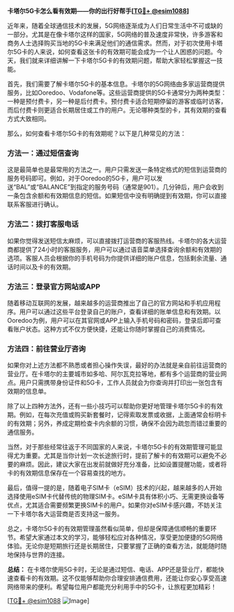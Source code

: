 **卡塔尔5G卡怎么看有效期——你的出行好帮手[[TG💪+ @esim1088](https://t.me/s/esim1088)]**

近年来，随着全球通信技术的发展，5G网络逐渐成为人们日常生活中不可或缺的一部分。尤其是在像卡塔尔这样的国家，5G网络的普及速度非常快，许多游客和商务人士选择购买当地的5G卡来满足他们的通信需求。然而，对于初次使用卡塔尔5G卡的人来说，如何查看这张卡的有效期可能会成为一个让人困惑的问题。今天，我们就来详细讲解一下卡塔尔5G卡的有效期问题，帮助大家轻松掌握这一技能。

首先，我们需要了解卡塔尔5G卡的基本信息。卡塔尔的5G网络由多家运营商提供服务，比如Ooredoo、Vodafone等。这些运营商提供的5G卡通常分为两种类型：一种是预付费卡，另一种是后付费卡。预付费卡适合短期停留的游客或临时访客，而后付费卡则更适合长期居住或工作的用户。无论哪种类型的卡，其有效期的查看方式大致相同。

那么，如何查看卡塔尔5G卡的有效期呢？以下是几种常见的方法：

### 方法一：通过短信查询

这是最简单也是最常用的方法之一。用户只需发送一条特定格式的短信到运营商的服务号码即可。例如，对于Ooredoo的5G卡，用户可以发送“BAL”或“BALANCE”到指定的服务号码（通常是901）。几分钟后，用户会收到一条包含余额和有效期信息的短信。如果短信中没有明确提到有效期，你可以直接联系客服进行确认。

### 方法二：拨打客服电话

如果你觉得发送短信太麻烦，可以直接拨打运营商的客服热线。卡塔尔的各大运营商都提供了24小时的客服服务，用户可以通过语音菜单选择查询余额和有效期的选项。客服人员会根据你的手机号码为你提供详细的账户信息，包括剩余流量、通话时间以及卡的有效期。

### 方法三：登录官方网站或APP

随着移动互联网的发展，越来越多的运营商推出了自己的官方网站和手机应用程序。用户可以通过这些平台登录自己的账户，查看详细的账单信息和有效期。以Ooredoo为例，用户可以在其官网或APP上输入手机号码和密码，登录后即可查看账户状态。这种方式不仅方便快捷，还能让你随时掌握自己的消费情况。

### 方法四：前往营业厅咨询

如果你对上述方法都不熟悉或者担心操作失误，最好的办法就是亲自前往运营商的营业厅。在卡塔尔的主要城市如多哈、阿尔瓦克拉等地，都有多个运营商的营业网点。用户只需携带身份证件和5G卡，工作人员就会为你查询并打印出一张包含有效期的信息单。

除了以上四种方法外，还有一些小技巧可以帮助你更好地管理卡塔尔5G卡的有效期。例如，在每次充值或购买新套餐时，记得索取发票或收据，上面通常会标明卡的有效期；另外，养成定期检查卡内余额的习惯，确保不会因为疏忽而错过重要的通信服务。

当然，对于那些经常往返于不同国家的人来说，卡塔尔5G卡的有效期管理可能显得尤为重要。尤其是当你计划一次长途旅行时，提前了解卡的有效期可以避免不必要的麻烦。因此，建议大家在出发前就做好充分准备，比如设置提醒功能，或者将卡的有效期信息保存在一个容易查找的地方。

最后，值得一提的是，随着电子SIM卡（eSIM）技术的兴起，越来越多的人开始选择使用eSIM卡代替传统的物理SIM卡。eSIM卡具有体积小巧、无需更换设备等优点，尤其适合需要频繁更换SIM卡的用户。如果你对eSIM卡感兴趣，不妨关注一下卡塔尔各大运营商是否支持这一服务。

总之，卡塔尔5G卡的有效期管理虽然看似简单，但却是保障通信顺畅的重要环节。希望大家通过本文的学习，能够轻松应对各种情况，享受更加便捷的5G网络体验。无论你是短期旅行还是长期居住，只要掌握了正确的查看方法，就能随时随地保持与世界的连接。

**总结：** 在卡塔尔使用5G卡时，无论是通过短信、电话、APP还是营业厅，都能快速查看卡的有效期。这不仅能够帮助你合理安排通信费用，还能让你安心享受高速网络带来的便利。希望每位用户都能充分利用手中的5G卡，让旅程更加精彩！

[[TG💪+ @esim1088](https://t.me/s/esim1088) ![Image](https://i.postimg.cc/4NQfJmqS/Snipaste-2025-05-13-00-14-12.png)]